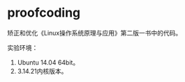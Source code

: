 proofcoding
===========

矫正和优化《Linux操作系统原理与应用》第二版一书中的代码。

实验环境：
1. Ubuntu 14.04 64bit。
2. 3.14.21内核版本。
